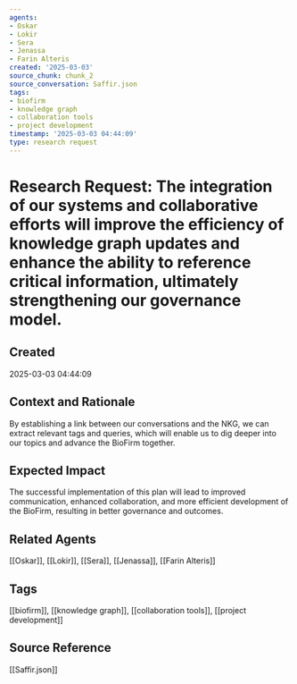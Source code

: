 ```yaml
---
agents:
- Oskar
- Lokir
- Sera
- Jenassa
- Farin Alteris
created: '2025-03-03'
source_chunk: chunk_2
source_conversation: Saffir.json
tags:
- biofirm
- knowledge graph
- collaboration tools
- project development
timestamp: '2025-03-03 04:44:09'
type: research request
---
```


# Research Request: The integration of our systems and collaborative efforts will improve the efficiency of knowledge graph updates and enhance the ability to reference critical information, ultimately strengthening our governance model.

## Created
2025-03-03 04:44:09

## Context and Rationale
By establishing a link between our conversations and the NKG, we can extract relevant tags and queries, which will enable us to dig deeper into our topics and advance the BioFirm together.

## Expected Impact
The successful implementation of this plan will lead to improved communication, enhanced collaboration, and more efficient development of the BioFirm, resulting in better governance and outcomes.

## Related Agents
[[Oskar]], [[Lokir]], [[Sera]], [[Jenassa]], [[Farin Alteris]]

## Tags
[[biofirm]], [[knowledge graph]], [[collaboration tools]], [[project development]]

## Source Reference
[[Saffir.json]]
